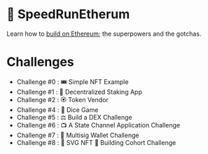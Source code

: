 # 🌱 SpeedRunEtherum

Learn how to [build on Ethereum](https://speedrunethereum.com/); the superpowers and the gotchas.

# Challenges

- Challenge #0 : 🎟 Simple NFT Example
- Challenge #1 : 🥩 Decentralized Staking App
- Challenge #2 : 🏵 Token Vendor
- Challenge #4 : 🎲 Dice Game
- Challenge #5 : ⚖️ Build a DEX Challenge
- Challenge #6 : 📺 A State Channel Application Challenge
- Challenge #7 : 👛 Multisig Wallet Challenge
- Challenge #8 : 🎁 SVG NFT 🎫 Building Cohort Challenge
